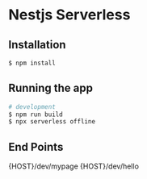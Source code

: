 # Nestjs Serverless

## Installation

```bash
$ npm install

```

## Running the app

```bash
# development
$ npm run build
$ npx serverless offline

```

## End Points

{HOST}/dev/mypage
{HOST}/dev/hello
